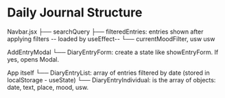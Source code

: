 # Daily Journal Structure

Navbar.jsx
├── searchQuery
├── filteredEntries: entries shown after applying filters -- loaded by useEffect--
└── currentMoodFilter, usw usw

AddEntryModal
└── DiaryEntryForm: create a state like showEntryForm. If yes, opens Modal.

App itself
└── DiaryEntryList: array of entries filtered by date (stored in localStorage - useState)
└── DiaryEntryIndividual: is the array of objects: date, text, place, mood, usw.

